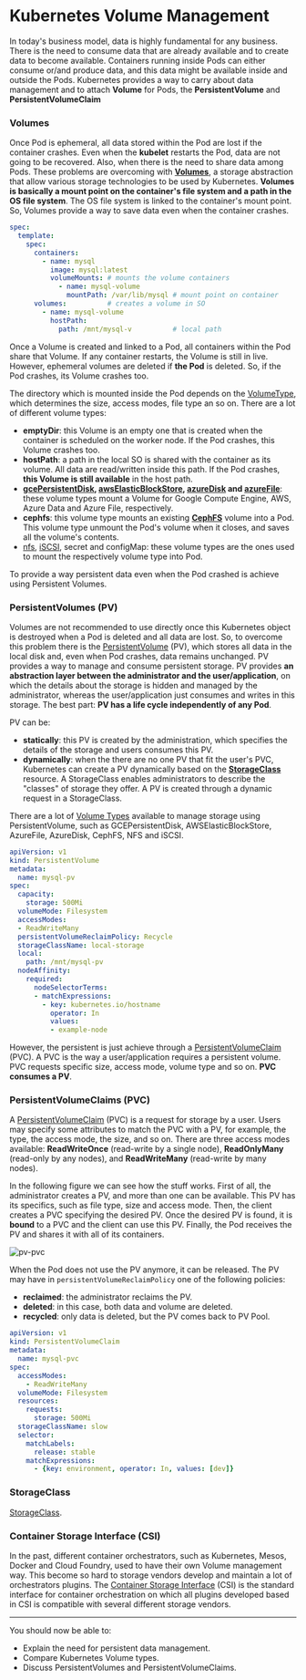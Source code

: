 # Kubernetes Volume Management

In today's business model, data is highly fundamental for any business. There is the need to consume data that are already available and to create data to become available. Containers running inside Pods can either consume or/and produce data, and this data might be available inside and outside the Pods. Kubernetes provides a way to carry about data management and to attach **Volume** for Pods, the **PersistentVolume** and **PersistentVolumeClaim**

### Volumes

Once Pod is ephemeral, all data stored within the Pod are lost if the container crashes. Even when the **kubelet** restarts the Pod, data are not going to be recovered. Also, when there is the need to share data among Pods. These problems are overcoming with [**Volumes**](https://kubernetes.io/docs/concepts/storage/volumes/), a storage abstraction that allow various storage technologies to be used by Kubernetes. **Volumes is basically a mount point on the container's file system and a path in the OS file system**. The OS file system is linked to the container's mount point. So, Volumes provide a way to save data even when the container crashes.

```yaml
spec:
  template:
    spec:
      containers:
        - name: mysql
          image: mysql:latest
          volumeMounts:	# mounts the volume containers
            - name: mysql-volume
              mountPath: /var/lib/mysql	# mount point on container
      volumes:			# creates a volume in SO
        - name: mysql-volume
          hostPath:
            path: /mnt/mysql-v			# local path
```

Once a Volume is created and linked to a Pod, all containers within the Pod share that Volume. If any container restarts, the Volume is still in live. However, ephemeral volumes are deleted if **the Pod** is deleted. So, if the Pod crashes, its Volume crashes too.

The directory which is mounted inside the Pod depends on the [VolumeType](https://kubernetes.io/docs/concepts/storage/volumes/#volume-types), which determines the size, access modes, file type an so on. There are a lot of different volume types:

- **emptyDir**: this Volume is an empty one that is created when the container is scheduled on the worker node. If the Pod crashes, this Volume crashes too.
- **hostPath**: a path in the local SO is shared with the container as its volume. All data are read/written inside this path. If the Pod crashes, **this Volume is still available** in the host path.
- **[gcePersistentDisk](https://cloud.google.com/compute/docs/disks/), [awsElasticBlockStore](https://aws.amazon.com/ebs/), [azureDisk](https://docs.microsoft.com/en-us/azure/virtual-machines/linux/managed-disks-overview) and [azureFile](https://github.com/kubernetes/examples/blob/master/staging/volumes/azure_file/README.md)**: these volume types mount a Volume for Google Compute Engine, AWS, Azure Data and Azure File, respectively.
- **cephfs**: this volume type mounts an existing **[CephFS](https://ceph.io/ceph-storage/)** volume into a Pod. This volume type unmount the Pod's volume when it closes, and saves all the volume's contents.
- [nfs](https://en.wikipedia.org/wiki/Network_File_System), [iSCSI](https://en.wikipedia.org/wiki/ISCSI), secret and configMap: these volume types are the ones used to mount the respectively volume type into Pod.

To provide a way persistent data even when the Pod crashed is achieve using Persistent Volumes.

### PersistentVolumes (PV)

Volumes are not recommended to use directly once this Kubernetes object is destroyed when a  Pod is deleted and all data are lost. So, to overcome this problem there is the [PersistentVolume](https://kubernetes.io/docs/concepts/storage/persistent-volumes/) (PV), which stores all data in the local disk and, even when Pod crashes, data remains unchanged. PV provides a way to manage and consume persistent storage. PV provides **an abstraction layer between the administrator and the user/application**, on which the details about the storage is hidden and managed by the administrator, whereas the user/application just consumes and writes in this storage. The best part: **PV has a life cycle independently of any Pod**.

PV can be:

- **statically**: this PV is created by the administration, which specifies the details of the storage and users consumes this PV.
- **dynamically**: when the there are no one PV that fit the user's PVC, Kubernetes can create a PV dynamically based on the **[StorageClass](https://kubernetes.io/docs/concepts/storage/storage-classes/)** resource. A StorageClass enables administrators to describe the "classes" of storage they offer. A PV is created through a dynamic request in a StorageClass.

There are a lot of [Volume Types](https://kubernetes.io/docs/concepts/storage/persistent-volumes/#types-of-persistent-volumes) available to manage storage using PersistentVolume, such as GCEPersistentDisk, AWSElasticBlockStore, AzureFile, AzureDisk, CephFS, NFS and iSCSI.

```yaml
apiVersion: v1
kind: PersistentVolume
metadata:
  name: mysql-pv
spec:
  capacity:
    storage: 500Mi
  volumeMode: Filesystem
  accessModes:
  - ReadWriteMany
  persistentVolumeReclaimPolicy: Recycle
  storageClassName: local-storage
  local:
    path: /mnt/mysql-pv
  nodeAffinity:
    required:
      nodeSelectorTerms:
      - matchExpressions:
        - key: kubernetes.io/hostname
          operator: In
          values:
          - example-node
```

However, the persistent is just achieve through a [PersistentVolumeClaim](https://kubernetes.io/docs/concepts/storage/persistent-volumes/#persistentvolumeclaims) (PVC). A PVC is the way a user/application requires a persistent volume. PVC requests specific size, access mode, volume type and so on. **PVC consumes a PV**.

### PersistentVolumeClaims (PVC)

A [PersistentVolumeClaim](https://kubernetes.io/docs/concepts/storage/persistent-volumes/#persistentvolumeclaims) (PVC) is a request for storage by a user. Users may specify some attributes to match the PVC with a PV, for example, the type, the access mode, the size, and so on. There are three access modes available: **ReadWriteOnce** (read-write by a single node), **ReadOnlyMany** (read-only by any nodes), and **ReadWriteMany** (read-write by many nodes).

In the following figure we can see how the stuff works. First of all, the administrator creates a PV, and more than one can be available. This PV has its specifics, such as file type, size and access mode. Then, the client creates a PVC specifying the desired PV. Once the desired PV is found, it is **bound** to a PVC and the client can use this PV. Finally, the Pod receives the PV and shares it with all of its containers.

![pv-pvc](https://courses.edx.org/assets/courseware/v1/fcf7dcbb00433275fbbaa7bd5a8d400e/asset-v1:LinuxFoundationX+LFS158x+3T2020+type@asset+block/pvc2.png)

When the Pod does not use the PV anymore, it can be released. The PV may have in `persistentVolumeReclaimPolicy` one of the following policies:

- **reclaimed**: the administrator reclaims the PV.
- **deleted**: in this case, both data and volume are deleted.
- **recycled**: only data is deleted, but the PV comes back to PV Pool.

```yaml
apiVersion: v1
kind: PersistentVolumeClaim
metadata:
  name: mysql-pvc
spec:
  accessModes:
    - ReadWriteMany
  volumeMode: Filesystem
  resources:
    requests:
      storage: 500Mi
  storageClassName: slow
  selector:
    matchLabels:
      release: stable
    matchExpressions:
      - {key: environment, operator: In, values: [dev]}
```

### StorageClass

[StorageClass](https://kubernetes.io/docs/concepts/storage/storage-classes/).

### Container Storage Interface (CSI)

In the past, different container orchestrators, such as Kubernetes, Mesos, Docker and Cloud Foundry, used to have their own Volume management way. This become so hard to storage vendors develop and maintain a lot of orchestrators plugins. The [Container Storage Interface](https://kubernetes.io/docs/concepts/storage/volumes/#csi) (CSI) is the standard interface for container orchestration on which all plugins developed based in CSI is compatible with several different storage vendors.

----

You should now be able to:

- Explain the need for persistent data management.
- Compare Kubernetes Volume types.
- Discuss PersistentVolumes and PersistentVolumeClaims.
